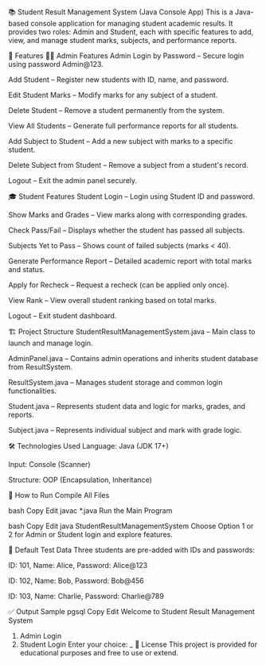 📚 Student Result Management System (Java Console App)
This is a Java-based console application for managing student academic results. It provides two roles: Admin and Student, each with specific features to add, view, and manage student marks, subjects, and performance reports.

🔧 Features
👨‍💼 Admin Features
Admin Login by Password – Secure login using password Admin@123.

Add Student – Register new students with ID, name, and password.

Edit Student Marks – Modify marks for any subject of a student.

Delete Student – Remove a student permanently from the system.

View All Students – Generate full performance reports for all students.

Add Subject to Student – Add a new subject with marks to a specific student.

Delete Subject from Student – Remove a subject from a student's record.

Logout – Exit the admin panel securely.

🎓 Student Features
Student Login – Login using Student ID and password.

Show Marks and Grades – View marks along with corresponding grades.

Check Pass/Fail – Displays whether the student has passed all subjects.

Subjects Yet to Pass – Shows count of failed subjects (marks < 40).

Generate Performance Report – Detailed academic report with total marks and status.

Apply for Recheck – Request a recheck (can be applied only once).

View Rank – View overall student ranking based on total marks.

Logout – Exit student dashboard.

🏗️ Project Structure
StudentResultManagementSystem.java – Main class to launch and manage login.

AdminPanel.java – Contains admin operations and inherits student database from ResultSystem.

ResultSystem.java – Manages student storage and common login functionalities.

Student.java – Represents student data and logic for marks, grades, and reports.

Subject.java – Represents individual subject and mark with grade logic.

🛠️ Technologies Used
Language: Java (JDK 17+)

Input: Console (Scanner)

Structure: OOP (Encapsulation, Inheritance)

🚀 How to Run
Compile All Files

bash
Copy
Edit
javac *.java
Run the Main Program

bash
Copy
Edit
java StudentResultManagementSystem
Choose Option 1 or 2 for Admin or Student login and explore features.

📌 Default Test Data
Three students are pre-added with IDs and passwords:

ID: 101, Name: Alice, Password: Alice@123

ID: 102, Name: Bob, Password: Bob@456

ID: 103, Name: Charlie, Password: Charlie@789

✅ Output Sample
pgsql
Copy
Edit
Welcome to Student Result Management System
1. Admin Login
2. Student Login
Enter your choice: _
📄 License
This project is provided for educational purposes and free to use or extend.
